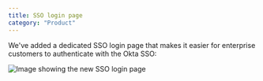 ```yaml
---
title: SSO login page
category: "Product"
---
```


We've added a dedicated SSO login page that makes it easier for enterprise customers to authenticate with the Okta SSO:

![Image showing the new SSO login page](/marketing/images/changelog/2025.10.30-sso-login.png)
